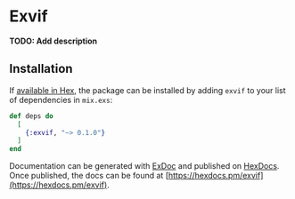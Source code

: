 # Exvif

**TODO: Add description**

## Installation

If [available in Hex](https://hex.pm/docs/publish), the package can be installed
by adding `exvif` to your list of dependencies in `mix.exs`:

```elixir
def deps do
  [
    {:exvif, "~> 0.1.0"}
  ]
end
```

Documentation can be generated with [ExDoc](https://github.com/elixir-lang/ex_doc)
and published on [HexDocs](https://hexdocs.pm). Once published, the docs can
be found at [https://hexdocs.pm/exvif](https://hexdocs.pm/exvif).

